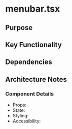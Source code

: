 # menubar.tsx

## Purpose

## Key Functionality

## Dependencies

## Architecture Notes

### Component Details
- Props: 
- State: 
- Styling: 
- Accessibility: 
